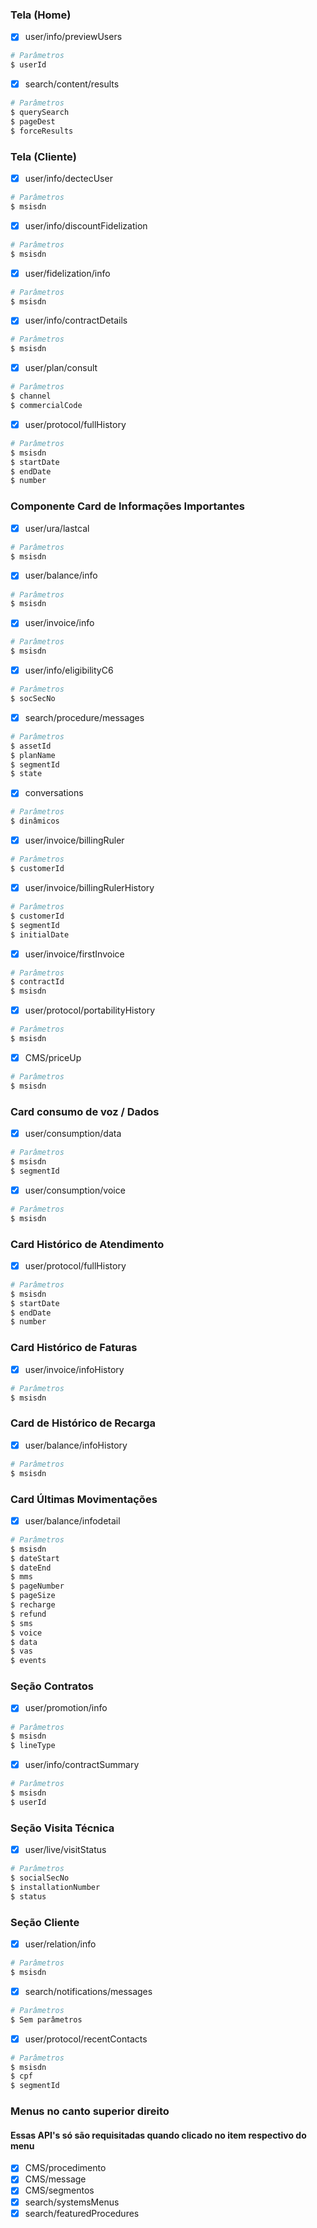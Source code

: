 ### Tela (Home)

- [x] user/info/previewUsers

```bash
# Parâmetros
$ userId
```

- [x] search/content/results

```bash
# Parâmetros
$ querySearch
$ pageDest
$ forceResults
```

### Tela (Cliente)

- [x] user/info/dectecUser

```bash
# Parâmetros
$ msisdn
```

- [x] user/info/discountFidelization

```bash
# Parâmetros
$ msisdn
```

- [x] user/fidelization/info

```bash
# Parâmetros
$ msisdn
```

- [x] user/info/contractDetails

```bash
# Parâmetros
$ msisdn
```

- [x] user/plan/consult

```bash
# Parâmetros
$ channel
$ commercialCode
```

- [x] user/protocol/fullHistory

```bash
# Parâmetros
$ msisdn
$ startDate
$ endDate
$ number
```

### Componente Card de Informações Importantes

- [x] user/ura/lastcal

```bash
# Parâmetros
$ msisdn
```

- [x] user/balance/info

```bash
# Parâmetros
$ msisdn
```

- [x] user/invoice/info

```bash
# Parâmetros
$ msisdn
```

- [x] user/info/eligibilityC6

```bash
# Parâmetros
$ socSecNo
```

- [x] search/procedure/messages

```bash
# Parâmetros
$ assetId
$ planName
$ segmentId
$ state
```

- [x] conversations

```bash
# Parâmetros
$ dinâmicos
```

- [x] user/invoice/billingRuler

```bash
# Parâmetros
$ customerId
```

- [x] user/invoice/billingRulerHistory

```bash
# Parâmetros
$ customerId
$ segmentId
$ initialDate
```

- [x] user/invoice/firstInvoice

```bash
# Parâmetros
$ contractId
$ msisdn
```

- [x] user/protocol/portabilityHistory

```bash
# Parâmetros
$ msisdn
````

- [x] CMS/priceUp

```bash
# Parâmetros
$ msisdn
```

### Card consumo de voz / Dados

- [x] user/consumption/data

```bash
# Parâmetros
$ msisdn
$ segmentId
```

- [x] user/consumption/voice

```bash
# Parâmetros
$ msisdn
```

### Card Histórico de Atendimento

- [x] user/protocol/fullHistory

```bash
# Parâmetros
$ msisdn
$ startDate
$ endDate
$ number
```

### Card Histórico de Faturas

- [x] user/invoice/infoHistory

```bash
# Parâmetros
$ msisdn
```

### Card de Histórico de Recarga

- [x] user/balance/infoHistory

```bash
# Parâmetros
$ msisdn
```

### Card Últimas Movimentações

- [x] user/balance/infodetail

```bash
# Parâmetros
$ msisdn
$ dateStart
$ dateEnd
$ mms
$ pageNumber
$ pageSize
$ recharge
$ refund
$ sms
$ voice
$ data
$ vas
$ events
```

### Seção Contratos

- [x] user/promotion/info

```bash
# Parâmetros
$ msisdn
$ lineType
```

- [x] user/info/contractSummary

```bash
# Parâmetros
$ msisdn
$ userId
```

### Seção Visita Técnica

- [x] user/live/visitStatus

```bash
# Parâmetros
$ socialSecNo
$ installationNumber
$ status
```

### Seção Cliente

- [x] user/relation/info

```bash
# Parâmetros
$ msisdn
```

- [x] search/notifications/messages

```bash
# Parâmetros
$ Sem parâmetros
```

- [x] user/protocol/recentContacts

```bash
# Parâmetros
$ msisdn
$ cpf
$ segmentId
```

### Menus no canto superior direito

#### Essas API's só são requisitadas quando clicado no item respectivo do menu

- [x] CMS/procedimento
- [x] CMS/message
- [x] CMS/segmentos
- [x] search/systemsMenus
- [x] search/featuredProcedures
